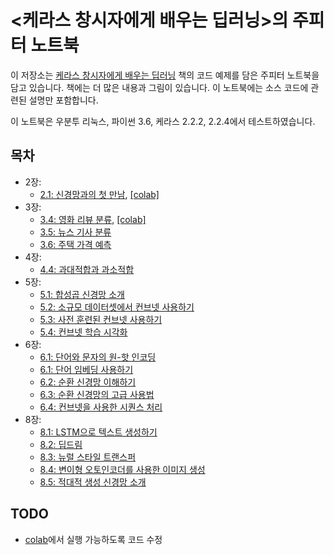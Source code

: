 # <케라스 창시자에게 배우는 딥러닝>의 주피터 노트북

이 저장소는 [케라스 창시자에게 배우는 딥러닝](https://tensorflow.blog/케라스-창시자에게-배우는-딥러닝/) 책의 코드 예제를 담은 주피터 노트북을 담고 있습니다. 책에는 더 많은 내용과 그림이 있습니다. 이 노트북에는 소스 코드에 관련된 설명만 포함합니다.

이 노트북은 우분투 리눅스, 파이썬 3.6, 케라스 2.2.2, 2.2.4에서 테스트하였습니다.

## 목차

* 2장:
    * [2.1: 신경망과의 첫 만남](http://nbviewer.jupyter.org/github/GzuPark/deep-learning-with-python-notebooks/blob/master/2.1-a-first-look-at-a-neural-network.ipynb), [[colab]](https://colab.research.google.com/github/GzuPark/deep-learning-with-python-notebooks/blob/master/2.1-a-first-look-at-a-neural-network.ipynb)
* 3장:
    * [3.4: 영화 리뷰 분류](http://nbviewer.jupyter.org/github/rickiepark/deep-learning-with-python-notebooks/blob/master/3.4-classifying-movie-reviews.ipynb), [[colab]](https://colab.research.google.com/github/GzuPark/deep-learning-with-python-notebooks/blob/master/3.4-classifying-movie-reviews.ipynb)
    * [3.5: 뉴스 기사 분류](http://nbviewer.jupyter.org/github/rickiepark/deep-learning-with-python-notebooks/blob/master/3.5-classifying-newswires.ipynb)
    * [3.6: 주택 가격 예측](http://nbviewer.jupyter.org/github/rickiepark/deep-learning-with-python-notebooks/blob/master/3.6-predicting-house-prices.ipynb)
* 4장:
    * [4.4: 과대적합과 과소적합](http://nbviewer.jupyter.org/github/rickiepark/deep-learning-with-python-notebooks/blob/master/4.4-overfitting-and-underfitting.ipynb)
* 5장:
    * [5.1: 합성곱 신경망 소개](http://nbviewer.jupyter.org/github/rickiepark/deep-learning-with-python-notebooks/blob/master/5.1-introduction-to-convnets.ipynb)
    * [5.2: 소규모 데이터셋에서 컨브넷 사용하기](http://nbviewer.jupyter.org/github/rickiepark/deep-learning-with-python-notebooks/blob/master/5.2-using-convnets-with-small-datasets.ipynb)
    * [5.3: 사전 훈련된 컨브넷 사용하기](http://nbviewer.jupyter.org/github/rickiepark/deep-learning-with-python-notebooks/blob/master/5.3-using-a-pretrained-convnet.ipynb)
    * [5.4: 컨브넷 학습 시각화](http://nbviewer.jupyter.org/github/rickiepark/deep-learning-with-python-notebooks/blob/master/5.4-visualizing-what-convnets-learn.ipynb)
* 6장:
    * [6.1: 단어와 문자의 원-핫 인코딩](http://nbviewer.jupyter.org/github/rickiepark/deep-learning-with-python-notebooks/blob/master/6.1-one-hot-encoding-of-words-or-characters.ipynb)
    * [6.1: 단어 임베딩 사용하기](http://nbviewer.jupyter.org/github/rickiepark/deep-learning-with-python-notebooks/blob/master/6.1-using-word-embeddings.ipynb)
    * [6.2: 순환 신경망 이해하기](http://nbviewer.jupyter.org/github/rickiepark/deep-learning-with-python-notebooks/blob/master/6.2-understanding-recurrent-neural-networks.ipynb)
    * [6.3: 순환 신경망의 고급 사용법](http://nbviewer.jupyter.org/github/rickiepark/deep-learning-with-python-notebooks/blob/master/6.3-advanced-usage-of-recurrent-neural-networks.ipynb)
    * [6.4: 컨브넷을 사용한 시퀀스 처리](http://nbviewer.jupyter.org/github/rickiepark/deep-learning-with-python-notebooks/blob/master/6.4-sequence-processing-with-convnets.ipynb)
* 8장:
    * [8.1: LSTM으로 텍스트 생성하기](http://nbviewer.jupyter.org/github/rickiepark/deep-learning-with-python-notebooks/blob/master/8.1-text-generation-with-lstm.ipynb)
    * [8.2: 딥드림](http://nbviewer.jupyter.org/github/rickiepark/deep-learning-with-python-notebooks/blob/master/8.2-deep-dream.ipynb)
    * [8.3: 뉴럴 스타일 트랜스퍼](http://nbviewer.jupyter.org/github/rickiepark/deep-learning-with-python-notebooks/blob/master/8.3-neural-style-transfer.ipynb)
    * [8.4: 변이형 오토인코더를 사용한 이미지 생성](http://nbviewer.jupyter.org/github/rickiepark/deep-learning-with-python-notebooks/blob/master/8.4-generating-images-with-vaes.ipynb)
    * [8.5: 적대적 생성 신경망 소개](http://nbviewer.jupyter.org/github/rickiepark/deep-learning-with-python-notebooks/blob/master/8.5-introduction-to-gans.ipynb
)

## TODO
* [colab](https://colab.google.research.com/)에서 실행 가능하도록 코드 수정

